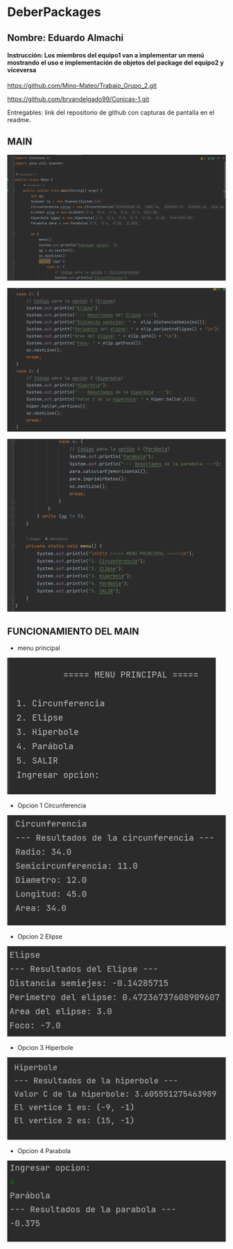 # DeberPackages

## Nombre: Eduardo Almachi

#### Instrucción: Los miembros del equipo1 van a implementar un menú mostrando el uso e implementación de objetos del package del equipo2  y viceversa
https://github.com/Mino-Mateo/Trabajo_Grupo_2.git

https://github.com/bryandelgado99/Conicas-1.git

Entregables: link del repositorio de github con capturas de pantalla en el readme.

## MAIN

![1.png](imagenes%2F1.png)

![2.png](imagenes%2F2.png)

![3.png](imagenes%2F3.png)

## FUNCIONAMIENTO DEL MAIN

- menu principal

![4.png](imagenes%2F4.png)

- Opcion 1 Circunferencia

![5.png](imagenes%2F5.png)

- Opcion 2 Elipse

![6.png](imagenes%2F6.png)

- Opcion 3 Hiperbole

![7.png](imagenes%2F7.png)

- Opcion 4 Parabola

![8.png](imagenes%2F8.png)
